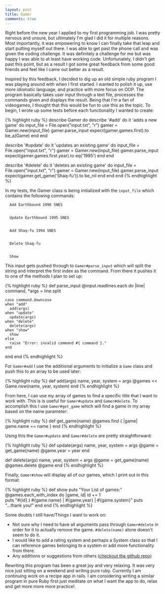 ```yaml
---
layout: post
title: Gamer
comments: true
---
```


Right before the new year I applied to my first programming job.  I was pretty nervous and unsure, but ultimately I'm glad I did it for multiple reasons.  Most importantly, it was empowering to know I can finally take that leap and start putting myself out there.  I was able to get past the phone call and was given the coding challenge.  It was definitely a challenge for me but was happy I was able to at least have working code. Unfortunately, I didn't get past this point, but as a result I got some great feedback from some good friends and feel like I came out better as a result.

Inspired by this feedback, I decided to dig up an old simple ruby program I was playing around with when I first started.  I wanted to polish it up, use more idiomatic language, and practice with more focus on OOP. The program basically takes user input through a text file, processes the commands given and displays the result.  Being that I'm a fan of videogames, I thought that this would be fun to use this as the topic. To begin, I wrote up some tests before each functionality I wanted to create:  

{% highlight ruby %}
describe Gamer do
  describe '#add' do
    it 'adds a new game' do
      input_file = File.open("input.txt", "r")
      gamer = Gamer.new(input_file)
      gamer.parse_input
      expect(gamer.games.first).to be_a(Game)
    end
  end

  describe '#update' do
    it 'updates an existing game' do
      input_file = File.open("input.txt", "r")
      gamer = Gamer.new(input_file)
      gamer.parse_input
      expect(gamer.games.first.year).to eq('1995')
    end
  end

  describe '#delete' do
    it 'deletes an existing game' do
      input_file = File.open("input.txt", "r")
      gamer = Gamer.new(input_file)
      gamer.parse_input
      expect(gamer.get_game('Shaq-fu')).to be_nil
    end
  end
end
{% endhighlight %}

In my tests, the Gamer class is being initialized with the `input_file` which contains the following commands:

```
  Add Earthbound 1996 SNES
```
```
  
  Update Earthbound 1995 SNES
```
```
  
  Add Shaq-fu 1994 SNES
```
```
  
  Delete Shaq-fu
```
```
  
  Show
```

This input gets pushed through to `Gamer#parse_input` which will split the string and interpret the first index as the command.  From there it pushes it to one of the methods I plan to set up:

{% highlight ruby %}
def parse_input
  @input.readlines.each do |line|
    command, *args = line.split

    case command.downcase
    when "add"
      add(args)
    when "update"
      update(args)
    when "delete"
      delete(args)
    when "show"
      show
    else
      raise "Error: invalid command #{ command }."
    end
  end
end
{% endhighlight %}

For `Gamer#add` I use the additional arguments to initialize a `Game` class and push this to an array to be used later:

{% highlight ruby %}
def add(args)
  name, year, system = args
  @games << Game.new(name, year, system)
end
{% endhighlight %}

From here, I can use my array of games to find a specific title that I want to work with.  This is is useful for `Gamer#update` and `Gamer#delete`.  To accomplish this I use `Gamer#get_game` which will find a game in my array based on the name parameter:

{% highlight ruby %}
def get_game(name)
  @games.find { |game| game.name == name }
end
{% endhighlight %}

Using this the `Gamer#update` and `Gamer#delete` are pretty straightforward:

{% highlight ruby %}
def update(args)
  name, year, system = args
  @game = get_game(name)
  @game.year = year
end

def delete(args)
  name, year, system = args
  @game = get_game(name)
  @games.delete @game
end
{% endhighlight %}

Finally, `Gamer#show` will display all of our games, which I print out in this format:

{% highlight ruby %}
def show
  puts "Your List of games:"
  @games.each_with_index do  |game, id|
    id += 1  
    puts "#{id}.) #{game.name} | #{game.year} | #{game.system}"
    puts "...thank you!"
  end
end
{% endhighlight %}

Some doubts I still have/Things I want to work on:
- Not sure why I need to have all arguments pass through `Gamer#delete` in order for it to actually remove the game.  `#delete(name)` alone doesn't seem to do it.
- I would like to add a rating system and perhaps a System class so that I can reference games belonging to a system or add more functionality from there.
- Any additions or suggestions from others ([checkout the github repo](https://github.com/mostlybadfly/gamer))

Rewriting this program has been a great joy and very relaxing. It was very nice just sitting on a weekend and writing pure ruby.  Currently I am continuing work on a recipe app in rails.  I am considering writing a similar program in pure Ruby first just meditate on what I want the app to do, relax and get more more more practice!.
